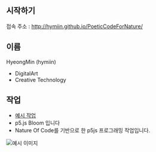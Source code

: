 ## 시작하기

접속 주소 : <http://hymiin.github.io/PoeticCodeForNature/>

## 이름
HyeongMin (hymiin)
 * DigitalArt
 * Creative Technology

## 작업
 * [예시 작업](./ex01/)
 * p5.js Bloom 입니다
 * Nature Of Code를 기반으로 한 p5js 프로그래밍 작업입니다.

 ![예시 이미지](./example_img.png)

